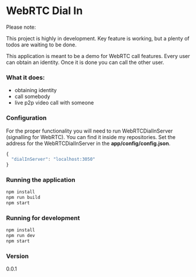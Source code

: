 # WebRTC Dial In
Please note:

This project is highly in development. Key feature is working, but a plenty of todos are waiting to be done.

This application is meant to be a demo for WebRTC call features.
Every user can obtain an identity. Once it is done you can call the other user.

### What it does:
* obtaining identity
* call somebody
* live p2p video call with someone

### Configuration
For the proper functionality you will need to run WebRTCDialInServer (signalling for WebRTC). You can find it inside my repositories.
Set the address for the WebRTCDialInServer in the **app/config/config.json**.

```js
{
  "dialInServer": "localhost:3050"
}
```

### Running the application
```sh
npm install
npm run build
npm start
```

### Running for development
```sh
npm install
npm run dev
npm start
```

### Version
0.0.1
